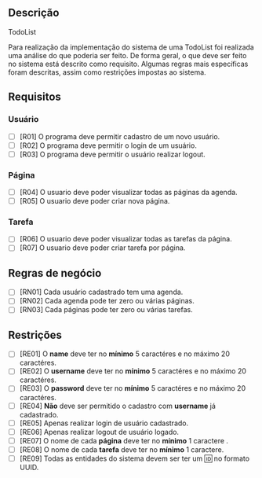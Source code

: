## Descrição
TodoList

Para realização da implementação do sistema de uma TodoList foi realizada uma análise do que poderia ser feito. De forma geral, 
o que deve ser feito no sistema está descrito como requisito. Algumas regras mais específicas foram descritas, 
assim como restrições impostas ao sistema.

## Requisitos

### Usuário
- [ ] [R01] O programa deve permitir cadastro de um novo usuário.
- [ ] [R02] O programa deve permitir o login de um usuário.
- [ ] [R03] O programa deve permitir o usuário realizar logout.
### Página
- [ ] [R04] O usuario deve poder visualizar todas as páginas da agenda.
- [ ] [R05] O usuario deve poder criar nova página.
### Tarefa
- [ ] [R06] O usuario deve poder visualizar todas as tarefas da página.
- [ ] [R07] O usuario deve poder criar tarefa por página.

## Regras de negócio 
- [ ] [RN01] Cada usuário cadastrado tem uma agenda.
- [ ] [RN02] Cada agenda pode ter zero ou várias páginas.
- [ ] [RN03] Cada páginas pode ter zero ou várias tarefas.

## Restrições
- [ ] [RE01] O **name** deve ter no **mínimo** 5 caractéres e no máximo 20 caractéres.
- [ ] [RE02] O **username** deve ter no **mínimo** 5 caractéres e no máximo 20 caractéres.
- [ ] [RE03] O **password** deve ter no **mínimo** 5 caractéres e no máximo 20 caractéres.
- [ ] [RE04] **Não** deve ser permitido o cadastro com **username** já cadastrado.
- [ ] [RE05] Apenas realizar login de usuário cadastrado.
- [ ] [RE06] Apenas realizar logout de usuário logado.
- [ ] [RE07] O nome de cada **página** deve ter no **mínimo** 1 caractere .
- [ ] [RE08] O nome de cada **tarefa** deve ter no **mínimo** 1 caractere.
- [ ] [RE09] Todas as entidades do sistema devem ser ter um 🆔 no formato UUID.
